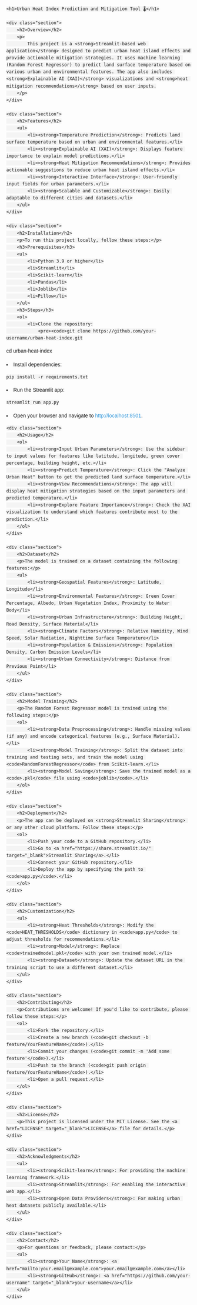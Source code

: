 <!DOCTYPE html>
<html lang="en">
<head>
    <meta charset="UTF-8">
    <meta name="viewport" content="width=device-width, initial-scale=1.0">
    <title>Urban Heat Index Prediction and Mitigation Tool</title>
    <style>
        body {
            font-family: Arial, sans-serif;
            line-height: 1.6;
            margin: 20px;
        }
        h1, h2, h3 {
            color: #2c3e50;
        }
        code {
            background: #f4f4f4;
            padding: 2px 5px;
            border-radius: 3px;
        }
        a {
            color: #3498db;
            text-decoration: none;
        }
        a:hover {
            text-decoration: underline;
        }
        .section {
            margin-bottom: 30px;
        }
        .section h2 {
            border-bottom: 2px solid #3498db;
            padding-bottom: 5px;
        }
    </style>
</head>
<body>

    <h1>Urban Heat Index Prediction and Mitigation Tool 🌡️</h1>

    <div class="section">
        <h2>Overview</h2>
        <p>
            This project is a <strong>Streamlit-based web application</strong> designed to predict urban heat island effects and provide actionable mitigation strategies. It uses machine learning (Random Forest Regressor) to predict land surface temperature based on various urban and environmental features. The app also includes <strong>Explainable AI (XAI)</strong> visualizations and <strong>heat mitigation recommendations</strong> based on user inputs.
        </p>
    </div>

    <div class="section">
        <h2>Features</h2>
        <ul>
            <li><strong>Temperature Prediction</strong>: Predicts land surface temperature based on urban and environmental features.</li>
            <li><strong>Explainable AI (XAI)</strong>: Displays feature importance to explain model predictions.</li>
            <li><strong>Heat Mitigation Recommendations</strong>: Provides actionable suggestions to reduce urban heat island effects.</li>
            <li><strong>Interactive Interface</strong>: User-friendly input fields for urban parameters.</li>
            <li><strong>Scalable and Customizable</strong>: Easily adaptable to different cities and datasets.</li>
        </ul>
    </div>

    <div class="section">
        <h2>Installation</h2>
        <p>To run this project locally, follow these steps:</p>
        <h3>Prerequisites</h3>
        <ul>
            <li>Python 3.9 or higher</li>
            <li>Streamlit</li>
            <li>Scikit-learn</li>
            <li>Pandas</li>
            <li>Joblib</li>
            <li>Pillow</li>
        </ul>
        <h3>Steps</h3>
        <ol>
            <li>Clone the repository:
                <pre><code>git clone https://github.com/your-username/urban-heat-index.git
cd urban-heat-index</code></pre>
            </li>
            <li>Install dependencies:
                <pre><code>pip install -r requirements.txt</code></pre>
            </li>
            <li>Run the Streamlit app:
                <pre><code>streamlit run app.py</code></pre>
            </li>
            <li>Open your browser and navigate to <a href="http://localhost:8501" target="_blank">http://localhost:8501</a>.</li>
        </ol>
    </div>

    <div class="section">
        <h2>Usage</h2>
        <ol>
            <li><strong>Input Urban Parameters</strong>: Use the sidebar to input values for features like latitude, longitude, green cover percentage, building height, etc.</li>
            <li><strong>Predict Temperature</strong>: Click the "Analyze Urban Heat" button to get the predicted land surface temperature.</li>
            <li><strong>View Recommendations</strong>: The app will display heat mitigation strategies based on the input parameters and predicted temperature.</li>
            <li><strong>Explore Feature Importance</strong>: Check the XAI visualization to understand which features contribute most to the prediction.</li>
        </ol>
    </div>

    <div class="section">
        <h2>Dataset</h2>
        <p>The model is trained on a dataset containing the following features:</p>
        <ul>
            <li><strong>Geospatial Features</strong>: Latitude, Longitude</li>
            <li><strong>Environmental Features</strong>: Green Cover Percentage, Albedo, Urban Vegetation Index, Proximity to Water Body</li>
            <li><strong>Urban Infrastructure</strong>: Building Height, Road Density, Surface Material</li>
            <li><strong>Climate Factors</strong>: Relative Humidity, Wind Speed, Solar Radiation, Nighttime Surface Temperature</li>
            <li><strong>Population & Emissions</strong>: Population Density, Carbon Emission Levels</li>
            <li><strong>Urban Connectivity</strong>: Distance from Previous Point</li>
        </ul>
    </div>

    <div class="section">
        <h2>Model Training</h2>
        <p>The Random Forest Regressor model is trained using the following steps:</p>
        <ol>
            <li><strong>Data Preprocessing</strong>: Handle missing values (if any) and encode categorical features (e.g., Surface Material).</li>
            <li><strong>Model Training</strong>: Split the dataset into training and testing sets, and train the model using <code>RandomForestRegressor</code> from Scikit-learn.</li>
            <li><strong>Model Saving</strong>: Save the trained model as a <code>.pkl</code> file using <code>joblib</code>.</li>
        </ol>
    </div>

    <div class="section">
        <h2>Deployment</h2>
        <p>The app can be deployed on <strong>Streamlit Sharing</strong> or any other cloud platform. Follow these steps:</p>
        <ol>
            <li>Push your code to a GitHub repository.</li>
            <li>Go to <a href="https://share.streamlit.io/" target="_blank">Streamlit Sharing</a>.</li>
            <li>Connect your GitHub repository.</li>
            <li>Deploy the app by specifying the path to <code>app.py</code>.</li>
        </ol>
    </div>

    <div class="section">
        <h2>Customization</h2>
        <ul>
            <li><strong>Heat Thresholds</strong>: Modify the <code>HEAT_THRESHOLDS</code> dictionary in <code>app.py</code> to adjust thresholds for recommendations.</li>
            <li><strong>Model</strong>: Replace <code>trainedmodel.pkl</code> with your own trained model.</li>
            <li><strong>Dataset</strong>: Update the dataset URL in the training script to use a different dataset.</li>
        </ul>
    </div>

    <div class="section">
        <h2>Contributing</h2>
        <p>Contributions are welcome! If you'd like to contribute, please follow these steps:</p>
        <ol>
            <li>Fork the repository.</li>
            <li>Create a new branch (<code>git checkout -b feature/YourFeatureName</code>).</li>
            <li>Commit your changes (<code>git commit -m 'Add some feature'</code>).</li>
            <li>Push to the branch (<code>git push origin feature/YourFeatureName</code>).</li>
            <li>Open a pull request.</li>
        </ol>
    </div>

    <div class="section">
        <h2>License</h2>
        <p>This project is licensed under the MIT License. See the <a href="LICENSE" target="_blank">LICENSE</a> file for details.</p>
    </div>

    <div class="section">
        <h2>Acknowledgments</h2>
        <ul>
            <li><strong>Scikit-learn</strong>: For providing the machine learning framework.</li>
            <li><strong>Streamlit</strong>: For enabling the interactive web app.</li>
            <li><strong>Open Data Providers</strong>: For making urban heat datasets publicly available.</li>
        </ul>
    </div>

    <div class="section">
        <h2>Contact</h2>
        <p>For questions or feedback, please contact:</p>
        <ul>
            <li><strong>Your Name</strong>: <a href="mailto:your.email@example.com">your.email@example.com</a></li>
            <li><strong>GitHub</strong>: <a href="https://github.com/your-username" target="_blank">your-username</a></li>
        </ul>
    </div>

</body>
</html>

